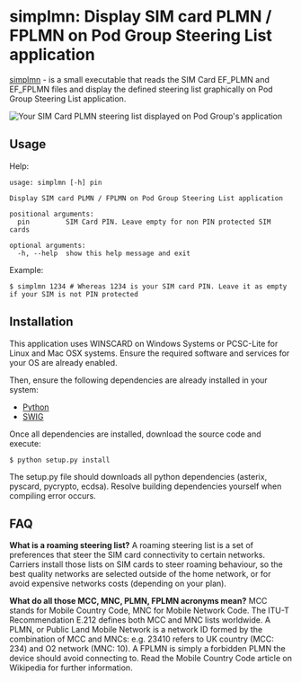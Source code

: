 simplmn: Display SIM card PLMN / FPLMN on Pod Group Steering List application
=====================================

[simplmn](https://github.com/PodgroupConnectivity/sim-steering-plmn-reader) - is a small executable that reads the SIM Card EF_PLMN and EF_FPLMN files and display the defined steering list graphically on Pod Group Steering List application.

![Your SIM Card PLMN steering list displayed on Pod Group's application](https://github.com/PodgroupConnectivity/sim-steering-plmn-reader/data/simplmn.png)


Usage
------

Help:

```
usage: simplmn [-h] pin

Display SIM card PLMN / FPLMN on Pod Group Steering List application

positional arguments:
  pin         SIM Card PIN. Leave empty for non PIN protected SIM cards

optional arguments:
  -h, --help  show this help message and exit

```

Example:

```
$ simplmn 1234 # Whereas 1234 is your SIM card PIN. Leave it as empty if your SIM is not PIN protected
```

Installation
-------------

This application uses WINSCARD on Windows Systems or PCSC-Lite for Linux and Mac OSX systems. Ensure the required software and services for your OS are already enabled.

Then, ensure the following dependencies are already installed in your system:

* [Python](http://python.org) 
* [SWIG](http://www.swig.org)

Once all dependencies are installed, download the source code and execute:

```
$ python setup.py install
```

The setup.py file should downloads all python dependencies (asterix, pyscard, pycrypto, ecdsa). Resolve building dependencies yourself when compiling error occurs.

FAQ
---

**What is a roaming steering list?**
A roaming steering list is a set of preferences that steer the SIM card connectivity to certain networks. Carriers install those lists on SIM cards to steer roaming behaviour, so the best quality networks are selected outside of the home network, or for avoid expensive networks costs (depending on your plan).

**What do all those MCC, MNC, PLMN, FPLMN acronyms mean?**
MCC stands for Mobile Country Code, MNC for Mobile Network Code. The ITU-T Recommendation E.212 defines both MCC and MNC lists worldwide. A PLMN, or Public Land Mobile Network is a network ID formed by the combination of MCC and MNCs: e.g. 23410 refers to UK country (MCC: 234) and O2 network (MNC: 10). A FPLMN is simply a forbidden PLMN the device should avoid connecting to. Read the Mobile Country Code article on Wikipedia for further information.